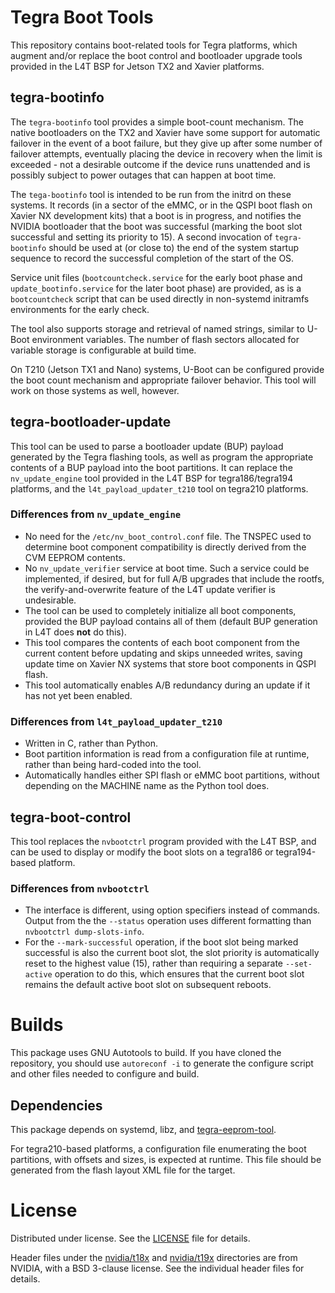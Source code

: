 # Tegra Boot Tools
This repository contains boot-related tools for Tegra platforms,
which augment and/or replace the boot control and bootloader
upgrade tools provided in the L4T BSP for Jetson TX2 and Xavier
platforms.

## tegra-bootinfo
The `tegra-bootinfo` tool provides a simple boot-count mechanism.
The native bootloaders on the TX2 and Xavier have some support for
automatic failover in the event of a boot failure, but they give up
after some number of failover attempts, eventually placing the device
in recovery when the limit is exceeded - not a desirable outcome
if the device runs unattended and is possibly subject to power outages
that can happen at boot time.

The `tega-bootinfo` tool is intended to be run from the initrd on
these systems. It records (in a sector of the eMMC, or in the QSPI
boot flash on Xavier NX development kits) that a boot is in progress,
and notifies the NVIDIA bootloader that the boot was successful (marking
the boot slot successful and setting its priority to 15).
A second invocation of `tegra-bootinfo` should be used at (or close to)
the end of the system startup sequence to record the successful completion
of the start of the OS.

Service unit files (`bootcountcheck.service` for the early boot phase and
`update_bootinfo.service` for the later boot phase) are provided, as is
a `bootcountcheck` script that can be used directly in non-systemd
initramfs environments for the early check.

The tool also supports storage and retrieval of named strings, similar
to U-Boot environment variables. The number of flash sectors allocated
for variable storage is configurable at build time.

On T210 (Jetson TX1 and Nano) systems, U-Boot can be configured provide
the boot count mechanism and appropriate failover behavior.  This tool
will work on those systems as well, however.


## tegra-bootloader-update
This tool can be used to parse a bootloader update (BUP) payload generated
by the Tegra flashing tools, as well as program the appropriate contents
of a BUP payload into the boot partitions. It can replace the
`nv_update_engine` tool provided in the L4T BSP for tegra186/tegra194
platforms, and the `l4t_payload_updater_t210` tool on tegra210
platforms.

### Differences from `nv_update_engine`

* No need for the `/etc/nv_boot_control.conf` file. The TNSPEC used to
  determine boot component compatibility is directly derived from the
  CVM EEPROM contents.
* No `nv_update_verifier` service at boot time. Such a service could
  be implemented, if desired, but for full A/B upgrades that include
  the rootfs, the verify-and-overwrite feature of the L4T update
  verifier is undesirable.
* The tool can be used to completely initialize all boot components,
  provided the BUP payload contains all of them (default BUP generation
  in L4T does **not** do this).
* This tool compares the contents of each boot component from the current
  content before updating and skips unneeded writes, saving update time
  on Xavier NX systems that store boot components in QSPI flash.
* This tool automatically enables A/B redundancy during an update if
  it has not yet been enabled.

### Differences from `l4t_payload_updater_t210`

* Written in C, rather than Python.
* Boot partition information is read from a configuration file at
  runtime, rather than being hard-coded into the tool.
* Automatically handles either SPI flash or eMMC boot partitions,
  without depending on the MACHINE name as the Python tool does.

## tegra-boot-control
This tool replaces the `nvbootctrl` program provided with the L4T BSP,
and can be used to display or modify the boot slots on a tegra186
or tegra194-based platform.

### Differences from `nvbootctrl`

* The interface is different, using option specifiers instead of commands.
  Output from the the `--status` operation uses different formatting
  than `nvbootctrl dump-slots-info`.
* For the `--mark-successful` operation, if the boot slot being marked
  successful is also the current boot slot, the slot priority is
  automatically reset to the highest value (15), rather than requiring
  a separate `--set-active` operation to do this, which ensures that
  the current boot slot remains the default active boot slot on subsequent
  reboots.

# Builds
This package uses GNU Autotools to build.  If you have cloned the repository,
you should use `autoreconf -i` to generate the configure script and other
files needed to configure and build.

## Dependencies
This package depends on systemd, libz, and
[tegra-eeprom-tool](https://github.com/OE4T/tegra-eeprom-tool).

For tegra210-based platforms, a configuration file enumerating the
boot partitions, with offsets and sizes, is expected at runtime.
This file should be generated from the flash layout XML file for
the target.

# License
Distributed under license. See the [LICENSE](LICENSE) file for details.

Header files under the [nvidia/t18x](nvidia/t18x) and [nvidia/t19x](nvidia/t19x)
directories are from NVIDIA, with a BSD 3-clause license.  See the individual
header files for details.
